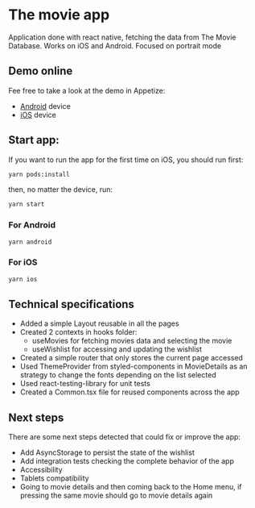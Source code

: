 # The movie app

Application done with react native, fetching the data from The Movie Database.
Works on iOS and Android. Focused on portrait mode

## Demo online

Fee free to take a look at the demo in Appetize:

- [Android](https://appetize.io/app/b_xh2ozfjx7mz6hqkqqljmya6ml4) device
- [iOS](https://appetize.io/app/b_dv63ribql4jmeyuqnsiml34nwy) device

## Start app:

If you want to run the app for the first time on iOS, you should run first:

```bash
yarn pods:install
```

then, no matter the device, run:

```bash
yarn start
```

### For Android

```bash
yarn android
```

### For iOS

```bash
yarn ios
```

## Technical specifications

- Added a simple Layout reusable in all the pages
- Created 2 contexts in hooks folder:
   - useMovies for fetching movies data and selecting the movie
   - useWishlist for accessing and updating the wishlist
- Created a simple router that only stores the current page accessed
- Used ThemeProvider from styled-components in MovieDetails as an strategy to change the fonts depending on the list selected
- Used react-testing-library for unit tests
- Created a Common.tsx file for reused components across the app

## Next steps

There are some next steps detected that could fix or improve the app:
- Add AsyncStorage to persist the state of the wishlist
- Add integration tests checking the complete behavior of the app
- Accessibility
- Tablets compatibility
- Going to movie details and then coming back to the Home menu, if pressing the same movie should go to movie details again

